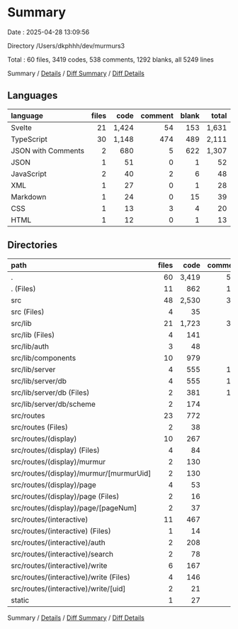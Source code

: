 # Summary

Date : 2025-04-28 13:09:56

Directory /Users/dkphhh/dev/murmurs3

Total : 60 files,  3419 codes, 538 comments, 1292 blanks, all 5249 lines

Summary / [Details](details.md) / [Diff Summary](diff.md) / [Diff Details](diff-details.md)

## Languages
| language | files | code | comment | blank | total |
| :--- | ---: | ---: | ---: | ---: | ---: |
| Svelte | 21 | 1,424 | 54 | 153 | 1,631 |
| TypeScript | 30 | 1,148 | 474 | 489 | 2,111 |
| JSON with Comments | 2 | 680 | 5 | 622 | 1,307 |
| JSON | 1 | 51 | 0 | 1 | 52 |
| JavaScript | 2 | 40 | 2 | 6 | 48 |
| XML | 1 | 27 | 0 | 1 | 28 |
| Markdown | 1 | 24 | 0 | 15 | 39 |
| CSS | 1 | 13 | 3 | 4 | 20 |
| HTML | 1 | 12 | 0 | 1 | 13 |

## Directories
| path | files | code | comment | blank | total |
| :--- | ---: | ---: | ---: | ---: | ---: |
| . | 60 | 3,419 | 538 | 1,292 | 5,249 |
| . (Files) | 11 | 862 | 170 | 712 | 1,744 |
| src | 48 | 2,530 | 368 | 579 | 3,477 |
| src (Files) | 4 | 35 | 10 | 10 | 55 |
| src/lib | 21 | 1,723 | 319 | 387 | 2,429 |
| src/lib (Files) | 4 | 141 | 59 | 58 | 258 |
| src/lib/auth | 3 | 48 | 28 | 44 | 120 |
| src/lib/components | 10 | 979 | 46 | 112 | 1,137 |
| src/lib/server | 4 | 555 | 186 | 173 | 914 |
| src/lib/server/db | 4 | 555 | 186 | 173 | 914 |
| src/lib/server/db (Files) | 2 | 381 | 176 | 136 | 693 |
| src/lib/server/db/scheme | 2 | 174 | 10 | 37 | 221 |
| src/routes | 23 | 772 | 39 | 182 | 993 |
| src/routes (Files) | 2 | 38 | 0 | 10 | 48 |
| src/routes/(display) | 10 | 267 | 8 | 53 | 328 |
| src/routes/(display) (Files) | 4 | 84 | 6 | 18 | 108 |
| src/routes/(display)/murmur | 2 | 130 | 2 | 18 | 150 |
| src/routes/(display)/murmur/[murmurUid] | 2 | 130 | 2 | 18 | 150 |
| src/routes/(display)/page | 4 | 53 | 0 | 17 | 70 |
| src/routes/(display)/page (Files) | 2 | 16 | 0 | 9 | 25 |
| src/routes/(display)/page/[pageNum] | 2 | 37 | 0 | 8 | 45 |
| src/routes/(interactive) | 11 | 467 | 31 | 119 | 617 |
| src/routes/(interactive) (Files) | 1 | 14 | 0 | 2 | 16 |
| src/routes/(interactive)/auth | 2 | 208 | 4 | 29 | 241 |
| src/routes/(interactive)/search | 2 | 78 | 3 | 14 | 95 |
| src/routes/(interactive)/write | 6 | 167 | 24 | 74 | 265 |
| src/routes/(interactive)/write (Files) | 4 | 146 | 24 | 63 | 233 |
| src/routes/(interactive)/write/[uid] | 2 | 21 | 0 | 11 | 32 |
| static | 1 | 27 | 0 | 1 | 28 |

Summary / [Details](details.md) / [Diff Summary](diff.md) / [Diff Details](diff-details.md)